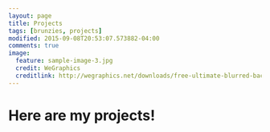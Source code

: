 ```yaml
---
layout: page
title: Projects
tags: [brunzies, projects]
modified: 2015-09-08T20:53:07.573882-04:00
comments: true
image:
  feature: sample-image-3.jpg
  credit: WeGraphics
  creditlink: http://wegraphics.net/downloads/free-ultimate-blurred-background-pack/
---
```


# Here are my projects!